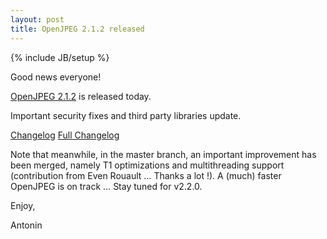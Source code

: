 ```yaml
---
layout: post
title: OpenJPEG 2.1.2 released
---
```

{% include JB/setup %}

Good news everyone!

[OpenJPEG 2.1.2](https://github.com/uclouvain/openjpeg/releases/tag/v2.1.2) is released today.


Important security fixes and third party libraries update.

[Changelog](https://github.com/uclouvain/openjpeg/blob/openjpeg-2.1/CHANGELOG.md)
[Full Changelog](https://github.com/uclouvain/openjpeg/compare/v2.1.1...v2.1.2)

Note that meanwhile, in the master branch, an important improvement has been merged, namely T1 optimizations and multithreading support (contribution from Even Rouault … Thanks a lot !). A (much) faster OpenJPEG is on track … Stay tuned for v2.2.0.

Enjoy,

Antonin
